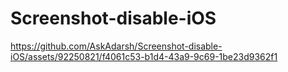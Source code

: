 # Screenshot-disable-iOS

https://github.com/AskAdarsh/Screenshot-disable-iOS/assets/92250821/f4061c53-b1d4-43a9-9c69-1be23d9362f1

